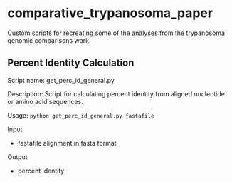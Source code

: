 # comparative_trypanosoma_paper
Custom scripts for recreating some of the analyses from the trypanosoma genomic comparisons work.

## Percent Identity Calculation

Script name: get_perc_id_general.py

Description: Script for calculating percent identity from aligned nucleotide or amino acid sequences.

Usage: `python get_perc_id_general.py fastafile`

Input  
- fastafile alignment in fasta format

Output  
- percent identity
